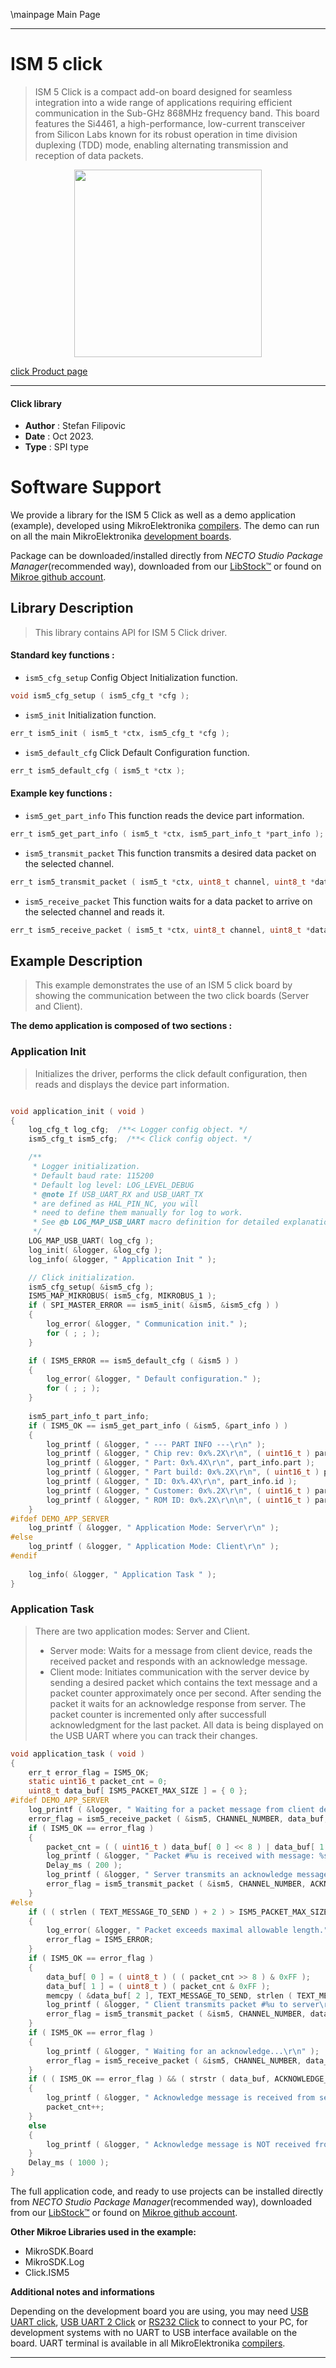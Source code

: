 \mainpage Main Page

---
# ISM 5 click

> ISM 5 Click is a compact add-on board designed for seamless integration into a wide range of applications requiring efficient communication in the Sub-GHz 868MHz frequency band. This board features the Si4461, a high-performance, low-current transceiver from Silicon Labs known for its robust operation in time division duplexing (TDD) mode, enabling alternating transmission and reception of data packets.

<p align="center">
  <img src="https://download.mikroe.com/images/click_for_ide/ism5_click.png" height=300px>
</p>

[click Product page](https://www.mikroe.com/ism-5-click)

---


#### Click library

- **Author**        : Stefan Filipovic
- **Date**          : Oct 2023.
- **Type**          : SPI type


# Software Support

We provide a library for the ISM 5 Click
as well as a demo application (example), developed using MikroElektronika
[compilers](https://www.mikroe.com/necto-studio).
The demo can run on all the main MikroElektronika [development boards](https://www.mikroe.com/development-boards).

Package can be downloaded/installed directly from *NECTO Studio Package Manager*(recommended way), downloaded from our [LibStock&trade;](https://libstock.mikroe.com) or found on [Mikroe github account](https://github.com/MikroElektronika/mikrosdk_click_v2/tree/master/clicks).

## Library Description

> This library contains API for ISM 5 Click driver.

#### Standard key functions :

- `ism5_cfg_setup` Config Object Initialization function.
```c
void ism5_cfg_setup ( ism5_cfg_t *cfg );
```

- `ism5_init` Initialization function.
```c
err_t ism5_init ( ism5_t *ctx, ism5_cfg_t *cfg );
```

- `ism5_default_cfg` Click Default Configuration function.
```c
err_t ism5_default_cfg ( ism5_t *ctx );
```

#### Example key functions :

- `ism5_get_part_info` This function reads the device part information.
```c
err_t ism5_get_part_info ( ism5_t *ctx, ism5_part_info_t *part_info );
```

- `ism5_transmit_packet` This function transmits a desired data packet on the selected channel.
```c
err_t ism5_transmit_packet ( ism5_t *ctx, uint8_t channel, uint8_t *data_in, uint8_t len );
```

- `ism5_receive_packet` This function waits for a data packet to arrive on the selected channel and reads it.
```c
err_t ism5_receive_packet ( ism5_t *ctx, uint8_t channel, uint8_t *data_out, uint8_t *len, uint32_t timeout );
```

## Example Description

> This example demonstrates the use of an ISM 5 click board by showing the communication between the two click boards (Server and Client).

**The demo application is composed of two sections :**

### Application Init

> Initializes the driver, performs the click default configuration, then reads and displays the device part information.

```c

void application_init ( void )
{
    log_cfg_t log_cfg;  /**< Logger config object. */
    ism5_cfg_t ism5_cfg;  /**< Click config object. */

    /** 
     * Logger initialization.
     * Default baud rate: 115200
     * Default log level: LOG_LEVEL_DEBUG
     * @note If USB_UART_RX and USB_UART_TX 
     * are defined as HAL_PIN_NC, you will 
     * need to define them manually for log to work. 
     * See @b LOG_MAP_USB_UART macro definition for detailed explanation.
     */
    LOG_MAP_USB_UART( log_cfg );
    log_init( &logger, &log_cfg );
    log_info( &logger, " Application Init " );

    // Click initialization.
    ism5_cfg_setup( &ism5_cfg );
    ISM5_MAP_MIKROBUS( ism5_cfg, MIKROBUS_1 );
    if ( SPI_MASTER_ERROR == ism5_init( &ism5, &ism5_cfg ) )
    {
        log_error( &logger, " Communication init." );
        for ( ; ; );
    }

    if ( ISM5_ERROR == ism5_default_cfg ( &ism5 ) )
    {
        log_error( &logger, " Default configuration." );
        for ( ; ; );
    }
    
    ism5_part_info_t part_info;
    if ( ISM5_OK == ism5_get_part_info ( &ism5, &part_info ) )
    {
        log_printf ( &logger, " --- PART INFO ---\r\n" );
        log_printf ( &logger, " Chip rev: 0x%.2X\r\n", ( uint16_t ) part_info.chip_rev );
        log_printf ( &logger, " Part: 0x%.4X\r\n", part_info.part );
        log_printf ( &logger, " Part build: 0x%.2X\r\n", ( uint16_t ) part_info.part_build );
        log_printf ( &logger, " ID: 0x%.4X\r\n", part_info.id );
        log_printf ( &logger, " Customer: 0x%.2X\r\n", ( uint16_t ) part_info.customer );
        log_printf ( &logger, " ROM ID: 0x%.2X\r\n\n", ( uint16_t ) part_info.rom_id );
    }
#ifdef DEMO_APP_SERVER
    log_printf ( &logger, " Application Mode: Server\r\n" );
#else
    log_printf ( &logger, " Application Mode: Client\r\n" );
#endif
    
    log_info( &logger, " Application Task " );
}

```

### Application Task

> There are two application modes: Server and Client.
> - Server mode: Waits for a message from client device, reads the received packet
>                and responds with an acknowledge message.
> - Client mode: Initiates communication with the server device by sending a desired
>                packet which contains the text message and a packet counter approximately 
>                once per second. After sending the packet it waits for an acknowledge
>                response from server. The packet counter is incremented only after
>                successfull acknowledgment for the last packet.
> All data is being displayed on the USB UART where you can track their changes.

```c
void application_task ( void )
{
    err_t error_flag = ISM5_OK;
    static uint16_t packet_cnt = 0;
    uint8_t data_buf[ ISM5_PACKET_MAX_SIZE ] = { 0 };
#ifdef DEMO_APP_SERVER
    log_printf ( &logger, " Waiting for a packet message from client device...\r\n" );
    error_flag = ism5_receive_packet ( &ism5, CHANNEL_NUMBER, data_buf, NULL, ISM5_PACKET_TIMEOUT_DISABLE );
    if ( ISM5_OK == error_flag )
    {
        packet_cnt = ( ( uint16_t ) data_buf[ 0 ] << 8 ) | data_buf[ 1 ];
        log_printf ( &logger, " Packet #%u is received with message: %s\r\n", packet_cnt, &data_buf[ 2 ] );
        Delay_ms ( 200 );
        log_printf ( &logger, " Server transmits an acknowledge message to client for packet #%u\r\n\n", packet_cnt );
        error_flag = ism5_transmit_packet ( &ism5, CHANNEL_NUMBER, ACKNOWLEDGE_RESPONSE, strlen ( ACKNOWLEDGE_RESPONSE ) );
    }
#else
    if ( ( strlen ( TEXT_MESSAGE_TO_SEND ) + 2 ) > ISM5_PACKET_MAX_SIZE )
    {
        log_error( &logger, " Packet exceeds maximal allowable length." );
        error_flag = ISM5_ERROR;
    }
    if ( ISM5_OK == error_flag )
    {
        data_buf[ 0 ] = ( uint8_t ) ( ( packet_cnt >> 8 ) & 0xFF );
        data_buf[ 1 ] = ( uint8_t ) ( packet_cnt & 0xFF );
        memcpy ( &data_buf[ 2 ], TEXT_MESSAGE_TO_SEND, strlen ( TEXT_MESSAGE_TO_SEND ) );
        log_printf ( &logger, " Client transmits packet #%u to server\r\n", packet_cnt );
        error_flag = ism5_transmit_packet ( &ism5, CHANNEL_NUMBER, data_buf, strlen ( TEXT_MESSAGE_TO_SEND ) + 2 );
    }
    if ( ISM5_OK == error_flag )
    {
        log_printf ( &logger, " Waiting for an acknowledge...\r\n" );
        error_flag = ism5_receive_packet ( &ism5, CHANNEL_NUMBER, data_buf, NULL, ISM5_PACKET_TIMEOUT_1_SEC );
    }
    if ( ( ISM5_OK == error_flag ) && ( strstr ( data_buf, ACKNOWLEDGE_RESPONSE ) ) )
    {
        log_printf ( &logger, " Acknowledge message is received from server!\r\n\n" );
        packet_cnt++;
    }
    else
    {
        log_printf ( &logger, " Acknowledge message is NOT received from server!\r\n\n" );
    }
    Delay_ms ( 1000 );
}
```

The full application code, and ready to use projects can be installed directly from *NECTO Studio Package Manager*(recommended way), downloaded from our [LibStock&trade;](https://libstock.mikroe.com) or found on [Mikroe github account](https://github.com/MikroElektronika/mikrosdk_click_v2/tree/master/clicks).

**Other Mikroe Libraries used in the example:**

- MikroSDK.Board
- MikroSDK.Log
- Click.ISM5

**Additional notes and informations**

Depending on the development board you are using, you may need
[USB UART click](https://www.mikroe.com/usb-uart-click),
[USB UART 2 Click](https://www.mikroe.com/usb-uart-2-click) or
[RS232 Click](https://www.mikroe.com/rs232-click) to connect to your PC, for
development systems with no UART to USB interface available on the board. UART
terminal is available in all MikroElektronika
[compilers](https://shop.mikroe.com/compilers).

---

